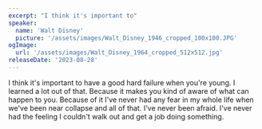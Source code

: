 ```yaml
---
excerpt: "I think it's important to"
speaker:
  name: 'Walt Disney'
  picture: '/assets/images/Walt_Disney_1946_cropped_100x100.JPG'
ogImage:
  url: '/assets/images/Walt_Disney_1964_cropped_512x512.jpg'
releaseDate: '2023-08-28'
---
```


I think it's important to have a good hard failure when you're young. I learned a lot out of that. Because it makes you kind of aware of what can happen to you. Because of it I've never had any fear in my whole life when we've been near collapse and all of that. I've never been afraid. I've never had the feeling I couldn't walk out and get a job doing something.
